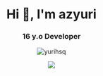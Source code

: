 <h1 align="center">Hi 👋, I'm azyuri</h1>
<h3 align="center">16 y.o Developer </h3>

<p align="center"> 
  <img src="https://komarev.com/ghpvc/?username=yurihsq&label=Profile%20views&color=80ceff&style=flat-square" alt="yurihsq" /> 

</p>
<div align="center">
<a href="https://discord.com/users/1002935259408650300"><img src="https://lanyard-profile-readme.vercel.app/api/1002935259408650300?borderRadius=25px&bg=#282a36"></a>
 </p>



